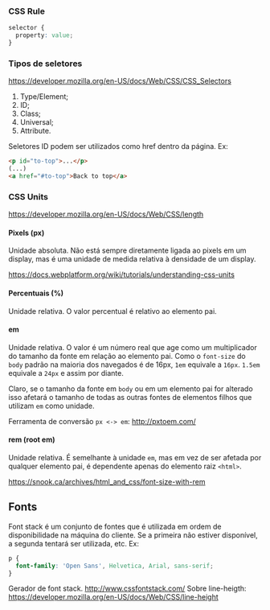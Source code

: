 ### CSS Rule

``` css
selector {
  property: value;
}
```

### Tipos de seletores

https://developer.mozilla.org/en-US/docs/Web/CSS/CSS_Selectors

1. Type/Element;
2. ID;
3. Class;
4. Universal;
5. Attribute.

Seletores ID podem ser utilizados como href dentro da página. Ex:

```html
<p id="to-top">...</p>
(...)
<a href="#to-top">Back to top</a>
```

### CSS Units

https://developer.mozilla.org/en-US/docs/Web/CSS/length

#### Pixels (px)
Unidade absoluta. Não está sempre diretamente ligada ao pixels em um display, mas é uma unidade de medida relativa à densidade de um display.

https://docs.webplatform.org/wiki/tutorials/understanding-css-units

#### Percentuais (%)
Unidade relativa. O valor percentual é relativo ao elemento pai.

#### em
Unidade relativa. O valor é um número real que age como um multiplicador do tamanho da fonte em relação ao elemento pai. Como o `font-size` do `body` padrão na maioria dos navegados é de 16px, `1em` equivale a `16px`. `1.5em` equivale a `24px` e assim por diante.

Claro, se o tamanho da fonte em `body` ou em um elemento pai for alterado isso afetará o tamanho de todas as outras fontes de elementos filhos que utilizam `em` como unidade.

Ferramenta de conversão `px <-> em`: http://pxtoem.com/

#### rem (root em)
Unidade relativa. É semelhante à unidade `em`, mas em vez de ser afetada por qualquer elemento pai, é dependente apenas do elemento raiz `<html>`.

https://snook.ca/archives/html_and_css/font-size-with-rem

## Fonts
Font stack é um conjunto de fontes que é utilizada em ordem de disponibilidade na máquina do cliente. Se a primeira não estiver disponível, a segunda tentará ser utilizada, etc. Ex:

``` css
p {
  font-family: 'Open Sans', Helvetica, Arial, sans-serif;
}
```

Gerador de font stack. http://www.cssfontstack.com/
Sobre line-heigth: https://developer.mozilla.org/en-US/docs/Web/CSS/line-height
